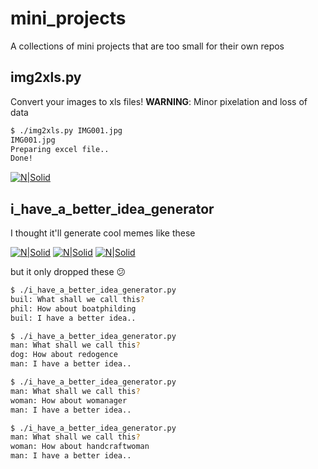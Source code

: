 # mini_projects
A collections of mini projects that are too small for their own repos

## img2xls.py
Convert your images to xls files! 
**WARNING**: Minor pixelation and loss of data

```sh
$ ./img2xls.py IMG001.jpg
IMG001.jpg
Preparing excel file..
Done!
```

[![N|Solid](https://raw.githubusercontent.com/avinayak/shitty_projects/master/screenshots/img2xls_1.PNG)](https://raw.githubusercontent.com/avinayak/shitty_projects/master/screenshots/img2xls_1.PNG)

## i_have_a_better_idea_generator
I thought it'll generate cool memes like these

[![N|Solid](https://github.com/avinayak/shitty_projects/raw/master/screenshots/ihabi1.jpg)](https://github.com/avinayak/shitty_projects/raw/master/screenshots/ihabi1.jpg)
[![N|Solid](https://github.com/avinayak/shitty_projects/raw/master/screenshots/ihabi2.png)](https://github.com/avinayak/shitty_projects/raw/master/screenshots/ihabi2.png)
[![N|Solid](https://github.com/avinayak/shitty_projects/raw/master/screenshots/ihabi4.png)](https://github.com/avinayak/shitty_projects/raw/master/screenshots/ihabi4.png)

but it only dropped these :confused:

```sh
$ ./i_have_a_better_idea_generator.py
buil: What shall we call this?
phil: How about boatphilding
buil: I have a better idea..
```
```sh
$ ./i_have_a_better_idea_generator.py
man: What shall we call this?
dog: How about redogence
man: I have a better idea..
```
```sh
$ ./i_have_a_better_idea_generator.py
man: What shall we call this?
woman: How about womanager
man: I have a better idea..
```
```sh
$ ./i_have_a_better_idea_generator.py
man: What shall we call this?
woman: How about handcraftwoman
man: I have a better idea..
```

